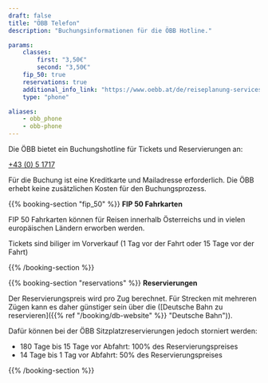 ```yaml
---
draft: false
title: "ÖBB Telefon"
description: "Buchungsinformationen für die ÖBB Hotline."

params:
    classes:
        first: "3,50€"
        second: "3,50€"
    fip_50: true
    reservations: true
    additional_info_link: "https://www.oebb.at/de/reiseplanung-services/kundenservice/callcenter"
    type: "phone"

aliases:
    - obb_phone
    - obb-phone
---
```


Die ÖBB bietet ein Buchungshotline für Tickets und Reservierungen an:

[+43 (0) 5 1717](tel:+4351717)

Für die Buchung ist eine Kreditkarte und Mailadresse erforderlich.
Die ÖBB erhebt keine zusätzlichen Kosten für den Buchungsprozess.

{{% booking-section "fip_50" %}}
**FIP 50 Fahrkarten**

FIP 50 Fahrkarten können für Reisen innerhalb Österreichs und in vielen europäischen Ländern erworben werden.

Tickets sind biliger im Vorverkauf (1 Tag vor der Fahrt oder 15 Tage vor der Fahrt)

{{% /booking-section %}}

{{% booking-section "reservations" %}}
**Reservierungen**

Der Reservierungspreis wird pro Zug berechnet. Für Strecken mit mehreren Zügen kann es daher günstiger sein über die ([Deutsche Bahn zu reservieren]({{% ref "/booking/db-website" %}} "Deutsche Bahn")).

Dafür können bei der ÖBB Sitzplatzreservierungen jedoch storniert werden:

- 180 Tage bis 15 Tage vor Abfahrt: 100% des Reservierungspreises
- 14 Tage bis 1 Tag vor Abfahrt: 50% des Reservierungspreises

{{% /booking-section %}}
